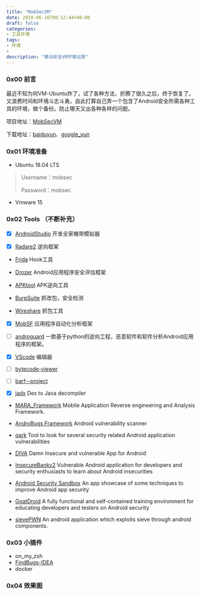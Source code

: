 ```yaml
---
title: "MobSecVM"
date: 2019-06-16T00:12:44+08:00
draft: false
categories:
- 工具环境
tags:
- 环境
- 
description: "移动安全VM环境记录"
---
```


### 0x00 前言

最近不知为何VM-Ubuntu炸了，试了各种方法，折腾了很久之后，终于恢复了。又浪费时间和环境斗志斗勇。自此打算自己弄一个包含了Android安全所需各种工具的环境，做个备份。防止哪天又出各种各样的问题。

项目地址：[MobSecVM]()

下载地址：[baiduyun]()、[google_yun]()

### 0x01 环境准备

- Ubuntu 18.04 LTS

> Username：mobsec
>
> Password：mobsec

- Vmware 15

### 0x02 Tools （不断补充）

- [x] [AndroidStudio](http://developer.android.com/tools/studio/index.html) 开发全家桶带模拟器

- [x] [Radare2](https://github.com/radare/radare2) 逆向框架

- [Frida](https://www.frida.re/) Hook工具

- [Drozer](https://github.com/mwrlabs/drozer) Android应用程序安全评估框架

- [APKtool](https://github.com/iBotPeaches/Apktool) APK逆向工具

- [BurpSuite](https://portswigger.net/burp) 抓改包，安全检测

- [Wireshare](https://www.wireshark.org/) 抓包工具

- [x] [MobSF](https://github.com/MobSF/Mobile-Security-Framework-MobSF) 应用程序自动化分析框架

- [ ] [androguard](https://github.com/androguard/androguard)  一款基于python的逆向工程，恶意软件和软件分析Android应用程序的框架。

- [x] [VScode](https://code.visualstudio.com/) 编辑器

- [ ] [bytecode-viewer](https://github.com/konloch/bytecode-viewer)

- [ ] [barf--project](https://github.com/programa-stic/barf-project)

- [x] [jadx](https://github.com/skylot/jadx) Dex to Java decompiler

- [MARA_Framework](https://github.com/xtiankisutsa/MARA_Framework)  Mobile Application Reverse engineering and Analysis Framework.

- [AndroBugs Framework](https://github.com/AndroBugs/AndroBugs_Framework) Android vulnerability scanner

- [qark](https://github.com/linkedin/qark) Tool to look for several security related Android application vulnerabilities

- [DIVA](https://github.com/payatu/diva-android) Damn Insecure and vulnerable App for Android

- [InsecureBankv2](https://github.com/dineshshetty/Android-InsecureBankv2)  Vulnerable Android application for developers and security enthusiasts to learn about Android insecurities

- [Android Security Sandbox](https://github.com/rafaeltoledo/android-security) An app showcase of some techniques to improve Android app security

- [GoatDroid](https://github.com/jackMannino/OWASP-GoatDroid-Project) A fully functional and self-contained training environment for educating developers and testers on Android security

- [sievePWN](https://github.com/tanprathan/sievePWN) An android application which exploits sieve through android components.

### 0x03 小插件

- on_my_zsh
- [FindBugs-IDEA](http://plugins.jetbrains.com/plugin/3847-findbugs-idea)
- docker

### 0x04 效果图

